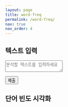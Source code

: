 ```yaml
---
layout: page
title: word-freq
permalink: /word-freq/
nav: true
nav_order: 4
---
```


## 텍스트 입력

<textarea id="textInput" type="text" placeholder="분석할 텍스트를 입력하세요"></textarea>
<button onclick="updateChart()">제출</button>

## 단어 빈도 시각화
<div style="width: 400px; height: 400px;">
    <canvas id="myChart"></canvas>
</div>
<script src="/assets/js/word-freq.js"></script>